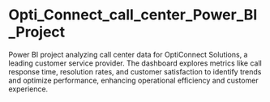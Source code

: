 # Opti_Connect_call_center_Power_BI_Project
Power BI project analyzing call center data for OptiConnect Solutions, a leading customer service provider. The dashboard explores metrics like call response time, resolution rates, and customer satisfaction to identify trends and optimize performance, enhancing operational efficiency and customer experience.
